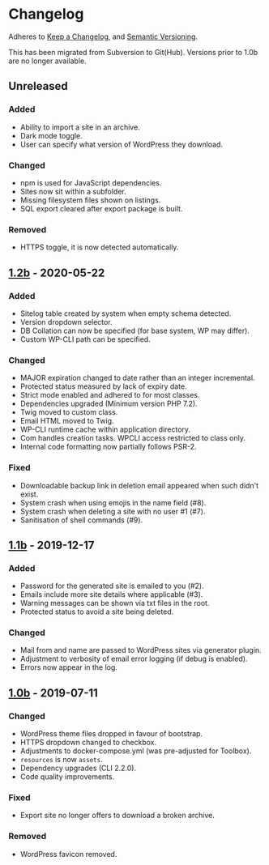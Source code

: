 # Changelog
Adheres to [Keep a Changelog][KC], and [Semantic Versioning][SV].

This has been migrated from Subversion to Git(Hub). Versions prior to 1.0b are
no longer available.

## Unreleased
### Added
- Ability to import a site in an archive.
- Dark mode toggle.
- User can specify what version of WordPress they download.

### Changed
- npm is used for JavaScript dependencies.
- Sites now sit within a subfolder.
- Missing filesystem files shown on listings.
- SQL export cleared after export package is built.

### Removed
- HTTPS toggle, it is now detected automatically.

## [1.2b] - 2020-05-22
### Added
- Sitelog table created by system when empty schema detected.
- Version dropdown selector.
- DB Collation can now be specified (for base system, WP may differ).
- Custom WP-CLI path can be specified.

### Changed
- MAJOR expiration changed to date rather than an integer incremental.
- Protected status measured by lack of expiry date.
- Strict mode enabled and adhered to for most classes.
- Dependencies upgraded (Minimum version PHP 7.2).
- Twig moved to custom class.
- Email HTML moved to Twig.
- WP-CLI runtime cache within application directory.
- Com handles creation tasks. WPCLI access restricted to class only.
- Internal code formatting now partially follows PSR-2.

### Fixed
- Downloadable backup link in deletion email appeared when such didn't exist.
- System crash when using emojis in the name field (#8).
- System crash when deleting a site with no user #1 (#7).
- Sanitisation of shell commands (#9).

## [1.1b] - 2019-12-17
### Added
- Password for the generated site is emailed to you (#2).
- Emails include more site details where applicable (#3).
- Warning messages can be shown via txt files in the root.
- Protected status to avoid a site being deleted.

### Changed
- Mail from and name are passed to WordPress sites via generator plugin.
- Adjustment to verbosity of email error logging (if debug is enabled).
- Errors now appear in the log.

## [1.0b] - 2019-07-11
### Changed
- WordPress theme files dropped in favour of bootstrap.
- HTTPS dropdown changed to checkbox.
- Adjustments to docker-compose.yml (was pre-adjusted for Toolbox).
- `resources` is now `assets`.
- Dependency upgrades (CLI 2.2.0).
- Code quality improvements.

### Fixed
- Export site no longer offers to download a broken archive.

### Removed
- WordPress favicon removed.

[KC]:   https://keepachangelog.com/en/1.0.0/
[SV]:   https://semver.org/spec/v2.0.0.html
[1.0b]: https://github.com/bredigital/wordpress-generator/releases/tag/1.0b
[1.1b]: https://github.com/bredigital/wordpress-generator/releases/tag/1.1b
[1.2b]: https://github.com/bredigital/wordpress-generator/releases/tag/1.2b